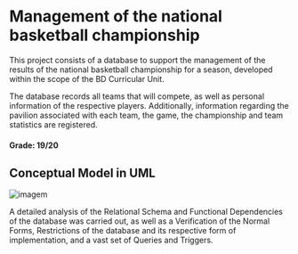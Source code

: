 # Management of the national basketball championship

This project consists of a database to support the management of the results of the national basketball championship for a season, developed within the scope of the BD Curricular Unit.

The database records all teams that will compete, as well as personal information of the respective players. Additionally, information regarding the pavilion associated with each team, the game, the championship and team statistics are registered.

#### Grade: 19/20

## Conceptual Model in UML
![imagem](https://github.com/leonor-f/BasketballChampionshipManagement/assets/114422678/1e485497-e776-473a-8755-2a348e7e20a7)

A detailed analysis of the Relational Schema and Functional Dependencies of the database was carried out, as well as a Verification of the Normal Forms, Restrictions of the database and its respective form of implementation, and a vast set of Queries and Triggers.
